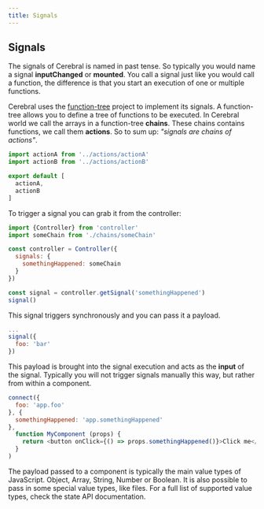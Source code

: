 ```yaml
---
title: Signals
---
```


## Signals

The signals of Cerebral is named in past tense. So typically you would name a signal **inputChanged** or **mounted**. You call a signal just like you would call a function, the difference is that you start an execution of one or multiple functions.

Cerebral uses the [function-tree](https://github.com/cerebral/function-tree) project to implement its signals. A function-tree allows you to define a tree of functions to be executed. In Cerebral world we call the arrays in a function-tree **chains**. These chains contains functions, we call them **actions**. So to sum up: *"signals are chains of actions"*.

```js
import actionA from '../actions/actionA'
import actionB from '../actions/actionB'

export default [
  actionA,
  actionB
]
```

To trigger a signal you can grab it from the controller:

```js
import {Controller} from 'controller'
import someChain from './chains/someChain'

const controller = Controller({
  signals: {
    somethingHappened: someChain
  }
})

const signal = controller.getSignal('somethingHappened')
signal()
```

This signal triggers synchronously and you can pass it a payload.

```js
...
signal({
  foo: 'bar'
})
```

This payload is brought into the signal execution and acts as the **input** of the signal. Typically you will not trigger signals manually this way, but rather from within a component.

```js
connect({
  foo: 'app.foo'
}, {
  somethingHappened: 'app.somethingHappened'
},
  function MyComponent (props) {
    return <button onClick={() => props.somethingHappened()}>Click me</button>
  }
)
```

The payload passed to a component is typically the main value types of JavaScript. Object, Array, String, Number or Boolean. It is also possible to pass in some special value types, like files. For a full list of supported value types, check the state API documentation.
